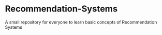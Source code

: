 # Recommendation-Systems
A small repository for everyone to learn basic concepts of Recommendation Systems
